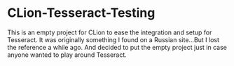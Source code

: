 # CLion-Tesseract-Testing

This is an empty project for CLion to ease the integration and setup for Tesseract.
It was originally something I found on a Russian site...But I lost the reference a while ago. And decided to put the empty project just in case anyone wanted to play around Tesseract.
